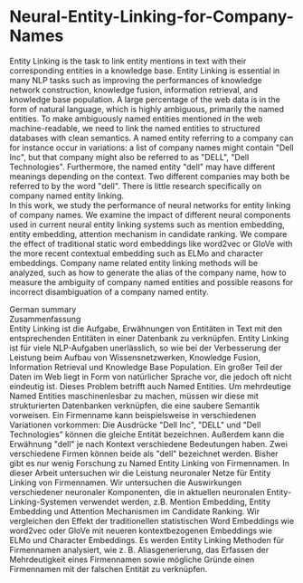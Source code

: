 # Neural-Entity-Linking-for-Company-Names

Entity Linking is the task to link entity mentions in text with their corresponding entities
in a knowledge base. Entity Linking is essential in many NLP tasks such as improving the
performances of knowledge network construction, knowledge fusion, information retrieval,
and knowledge base population. A large percentage of the web data is in the form of natural
language, which is highly ambiguous, primarily the named entities. To make ambiguously
named entities mentioned in the web machine-readable, we need to link the named entities
to structured databases with clean semantics. A named entity referring to a company can
for instance occur in variations: a list of company names might contain "Dell Inc", but that
company might also be referred to as "DELL", "Dell Technologies". Furthermore, the named
entity "dell" may have different meanings depending on the context. Two different companies
may both be referred to by the word "dell". There is little research specifically on company
named entity linking.    
In this work, we study the performance of neural networks for entity linking of company
names. We examine the impact of different neural components used in current neural entity
linking systems such as mention embedding, entity embedding, attention mechanism in candidate
ranking. We compare the effect of traditional static word embeddings like word2vec or
GloVe with the more recent contextual embedding such as ELMo and character embeddings.
Company name related entity linking methods will be analyzed, such as how to generate the
alias of the company name, how to measure the ambiguity of company named entities and
possible reasons for incorrect disambiguation of a company named entity.

German summary  
Zusammenfassung  
Entity Linking ist die Aufgabe, Erwähnungen von Entitäten in Text mit den entsprechenden
Entitäten in einer Datenbank zu verknüpfen. Entity Linking ist für viele NLP-Aufgaben
unerlässlich, so wie bei der Verbesserung der Leistung beim Aufbau von Wissensnetzwerken,
Knowledge Fusion, Information Retrieval und Knowledge Base Population. Ein großer Teil
der Daten im Web liegt in Form von natürlicher Sprache vor, die jedoch oft nicht eindeutig
ist. Dieses Problem betrifft auch Named Entities. Um mehrdeutige Named Entities maschinenlesbar
zu machen, müssen wir diese mit strukturierten Datenbanken verknüpfen, die eine
saubere Semantik vorweisen. Ein Firmenname kann beispielsweise in verschiedenen Variationen
vorkommen: Die Ausdrücke "Dell Inc", "DELL" und "Dell Technologies” können
die gleiche Entität bezeichnen. Außerdem kann die Erwähnung "dell" je nach Kontext verschiedene
Bedeutungen haben. Zwei verschiedene Firmen können beide als "dell" bezeichnet
werden. Bisher gibt es nur wenig Forschung zu Named Entity Linking von Firmennamen.
In dieser Arbeit untersuchen wir die Leistung neuronaler Netze für Entity Linking von
Firmennamen. Wir untersuchen die Auswirkungen verschiedener neuronaler Komponenten,
die in aktuellen neuronalen Entity-Linking-Systemen verwendet werden, z.B. Mention Embedding,
Entity Embedding und Attention Mechanismen im Candidate Ranking. Wir vergleichen
den Effekt der traditionellen statistischen Word Embeddings wie word2vec oder GloVe
mit neueren kontextbezogenen Embeddings wie ELMo und Character Embeddings. Es werden
Entity Linking Methoden für Firmennamen analysiert, wie z. B. Aliasgenerierung, das
Erfassen der Mehrdeutigkeit eines Firmennamen sowie mögliche Gründe einen Firmennamen
mit der falschen Entität zu verknüpfen.
